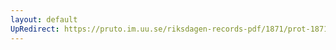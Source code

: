 ```yaml
---
layout: default
UpRedirect: https://pruto.im.uu.se/riksdagen-records-pdf/1871/prot-1871-urtima-ak--915/prot-1871-urtima-ak--915_007.pdf
---
```

